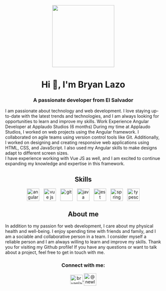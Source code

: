 <div align="center">
  <img
    src="https://media.tenor.com/nPxAn9NBqfIAAAAC/beavis-computer.gif"
    width="200"
  />
  <h1 align="center">Hi 👋, I'm Bryan Lazo</h1>
  <h3 align="center">A passionate developer from El Salvador</h3>
</div>

<p align="left">
  I am passionate about technology and web development. I
  love staying up-to-date with the latest trends and technologies, and I am
  always looking for opportunities to learn and improve my skills. Work
  Experience Angular Developer at Applaudo Studios (6 months) During my time at
  Applaudo Studios, I worked on web projects using the Angular framework. I
  collaborated on agile teams using version control tools like Git.
  Additionally, I worked on designing and creating responsive web applications
  using HTML, CSS, and JavaScript. I also used my Angular skills to make designs
  adapt to different screen sizes.
  <br/>
  I have experience working with Vue JS as well, and I am excited to continue expanding my knowledge and expertise in this framework.
</p>
<div>
  <h2 align="center">Skills</h2>
    <div align="center" style="display: flex; gap: 1em; justify-content: center;">
      <a href="https://angular.io" target="_blank" rel="noreferrer">
        <img
          src="https://www.vectorlogo.zone/logos/angular/angular-icon.svg"
          alt="angular"
          width="40"
          height="40"
        />
      </a>
      <a href="https://vuejs.org" target="_blank" rel="noreferrer">
        <img
          src="https://www.vectorlogo.zone/logos/vuejs/vuejs-icon.svg"
          alt="vue js"
          width="40"
          height="40"
        />
      </a>
      <a href="https://git-scm.com/" target="_blank" rel="noreferrer">
        <img
          src="https://www.vectorlogo.zone/logos/git-scm/git-scm-icon.svg"
          alt="git"
          width="40"
          height="40"
        />
      </a>
      <a href="https://www.java.com" target="_blank" rel="noreferrer">
        <img
          src="https://www.vectorlogo.zone/logos/java/java-icon.svg"
          alt="java"
          width="40"
          height="40"
        />
      </a>
      <a href="https://jestjs.io" target="_blank" rel="noreferrer">
        <img
          src="https://www.vectorlogo.zone/logos/jestjsio/jestjsio-icon.svg"
          alt="jest"
          width="40"
          height="40"
        />
      </a>
      <a href="https://spring.io/" target="_blank" rel="noreferrer">
        <img
          src="https://www.vectorlogo.zone/logos/springio/springio-icon.svg"
          alt="spring"
          width="40"
          height="40"
        />
      </a>
      <a
        href="https://www.typescriptlang.org/"
        target="_blank"
        rel="noreferrer"
      >
        <img
          src="https://www.vectorlogo.zone/logos/typescriptlang/typescriptlang-icon.svg"
          alt="typescript"
          width="40"
          height="40"
        />
      </a>
  </div>
</div>

<div align="center">
  <h2 align="center">About me</h2>
  <p align="left">
    In addition to my passion for web development, I care about my physical
    health and well-being. I enjoy spending time with friends and family, and I
    am a sociable and collaborative person in a team. I consider myself a
    reliable person and I am always willing to learn and improve my skills.
    Thank you for visiting my Github profile! If you have any questions or want
    to talk about a project, feel free to get in touch with me.
  </p>
</div>

<div>
  <h3 align="center">Connect with me:</h3>
  <p align="center">
    <a href="https://linkedin.com/in/bryanlazodev" target="blank">
      <img align="center" src="https://www.vectorlogo.zone/logos/linkedin/linkedin-icon.svg" alt="bryanlazodev" height="30" width="40" />
     </a>
    <a href="https://www.youtube.com/@newlaz" target="blank">
      <img align="center" src="https://www.vectorlogo.zone/logos/youtube/youtube-icon.svg" alt="@newlaz" width="40" />
    </a>
  </p>
<div>
